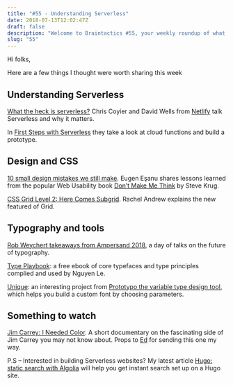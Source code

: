 ```yaml
---
title: "#55 - Understanding Serverless"
date: 2018-07-13T12:02:47Z
draft: false
description: "Welcome to Braintactics #55, your weekly roundup of what’s happening in design, code and typography."
slug: "55"
---
```


Hi folks,

Here are a few things I thought were worth sharing this week

## Understanding Serverless

[What the heck is serverless?](https://css-tricks.com/video-screencasts/162-what-the-heck-is-serverless/) Chris Coyier and David Wells from [Netlify](https://www.netlify.com/) talk Serverless and why it matters.

In [First Steps with Serverless](https://css-tricks.com/video-screencasts/163-first-steps-with-serverless/) they take a look at cloud functions and build a prototype.

## Design and CSS

[10 small design mistakes we still make](https://uxplanet.org/10-small-design-mistakes-we-still-make-1cd5f60bc708). Eugen Eşanu shares lessons learned from the popular Web Usability book [Don’t Make Me Think](https://www.goodreads.com/book/show/18197267-don-t-make-me-think-revisited) by Steve Krug.

[CSS Grid Level 2: Here Comes Subgrid](https://www.smashingmagazine.com/2018/07/css-grid-2/). Rachel Andrew explains the new featured of Grid.

## Typography and tools

[Rob Weychert takeaways from Ampersand 2018](http://v6.robweychert.com/blog/2018/06/ampersand/), a day of talks on the future of typography.

[Type Playbook](https://www.process-masterclass.com/typeplaybook-heydesigner/): a free ebook of core typefaces and type principles complied and used by Nguyen Le.

[Unique](https://unique.prototypo.io/): an interesting project from [Prototypo the variable type design tool](https://www.prototypo.io/), which helps you build a custom font by choosing parameters.

## Something to watch

[Jim Carrey: I Needed Color](https://www.youtube.com/watch?v=21CEOlBq2YI). A short documentary on the fascinating side of Jim Carrey you may not know about. Props to [Ed](https://twitter.com/Ed_Stephens_1) for sending this one my way.

P.S – Interested in building Serverless websites? My latest article [Hugo: static search with Algolia](https://harrycresswell.com/articles/hugo-algolia/) will help you get instant search set up on a Hugo site.
